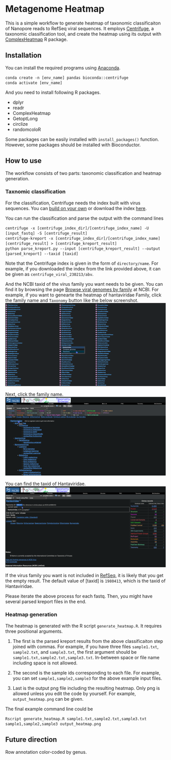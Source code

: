 # Metagenome Heatmap

This is a simple workflow to generate heatmap of taxonomic classificaiton of Nanopore reads to RefSeq viral sequences.
It employs [Centrifuge](https://ccb.jhu.edu/software/centrifuge/), a taxonomic classification tool, and create the heatmap using its output with [ComplexHeatmap](https://github.com/jokergoo/ComplexHeatmap) R package.

## Installation

You can install the required programs using [Anaconda](https://www.anaconda.com/).

```console
conda create -n [env_name] pandas bioconda::centrifuge
conda activate [env_name]
```

And you need to install following R packages.

- dplyr
- readr
- ComplexHeatmap
- GetoptLong
- circlize
- randomcoloR

Some packages can be easily installed with `install_packages()` function. However, some packages should be installed with Bioconductor.

## How to use

The workflow consists of two parts: taxonomic classification and heatmap generation.

### Taxnomic classification

For the classification, Centrifuge needs the index built with virus sequences. You can [build on your own](https://ccb.jhu.edu/software/centrifuge/manual.shtml#database-download-and-index-building) or download the index [here](https://zenodo.org/record/7662919).

You can run the classification and parse the output with the command lines

```console
centrifuge -x [centrifuge_index_dir]/[centrifuge_index_name] -U [input_fastq] -S [centrifuge_result]
centrifuge-kreport -x [centrifuge_index_dir]/[centrifuge_index_name] [centrifuge_result] > [centrifuge_kreport_result]
python parse_kreport.py --input [centrifuge_kreport_result] --output [parsed_kreport] --taxid [taxid]
```

Note that the Centrifuge index is given in the form of `directory/name`. For example, if you downloaded the index from the  link provided above, it can be given as `centrifuge_viral_230213/abv`.

And the NCBI taxid of the virus family you want needs to be given. You can find it by browsing the page [Browse viral genomes by family](https://www.ncbi.nlm.nih.gov/genomes/GenomesGroup.cgi?taxid=10239&sort=taxonomy) at NCBI. For example, if you want to genearte the heatmap of hantaviridae Family, click the family name and `Taxonomy` button like the below screenshot.
![screenshot1](/screenshot/screenshot1.png)

Next, click the family name.
![screenshot2](/screenshot/screenshot2.png)

You can find the taxid of Hantaviridae.
![screenshot3](/screenshot/screenshot3.png)

If the virus family you want is not included in [RefSeq](https://www.ncbi.nlm.nih.gov/refseq/), it is likely that you get the empty result. The default value of [taxid] is `1980413`, which is the taxid of Hantaviridae.

Please iterate the above process for each fastq. Then, you might have several parsed kreport files in the end.

### Heatmap generation

The heatmap is generated with the R script `generate_heatmap.R`. It requires three positional arguments. 

1. The first is the parsed kreport results from the above classificaiton step joined with commas. For example, if you have three files `sample1.txt`, `sample2.txt`, and `sample3.txt`, the first argument should be `sample1.txt,sample2.txt,sample3.txt`. In-between space or file name including space is not allowed.

2. The second is the sample ids corresponding to each file. For example, you can set `sample1,sample2,sample3` for the above example input files.

3. Last is the output png file including the resulting heatmap. Only png is allowed unless you edit the code by yourself. For example, `output_heatmap.png` can be given.

The final example command line could be
```console
Rscript generate_heatmap.R sample1.txt,sample2.txt,sample3.txt sample1,sample2,sample3 output_heatmap.png
```

## Future direction
Row annotation color-coded by genus.